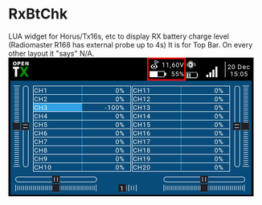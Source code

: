 RxBtChk
=========

LUA widget for Horus/Tx16s, etc to display RX battery charge level (Radiomaster R168 has external probe up to 4s)
It is for Top Bar. On every other layout it "says" N/A.
<img src="./images/image.jpg">
